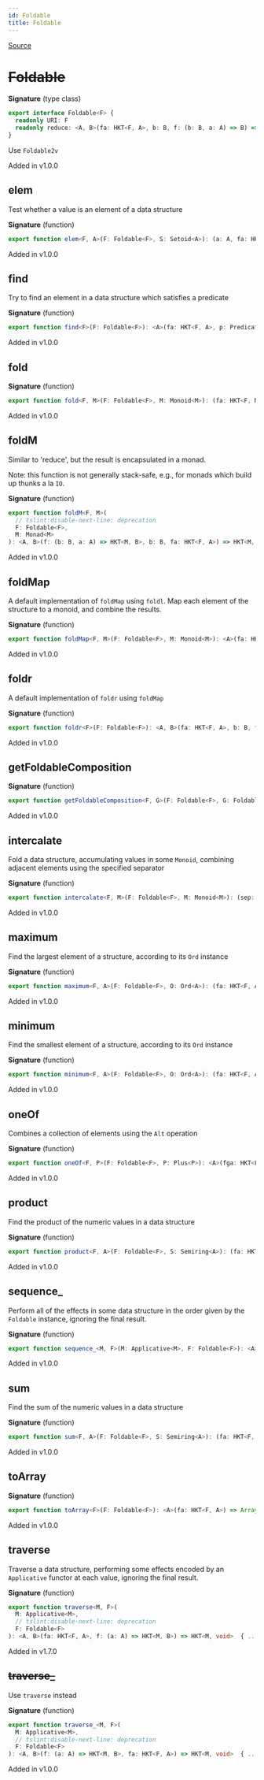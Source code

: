 ```yaml
---
id: Foldable
title: Foldable
---
```


[Source](https://github.com/gcanti/fp-ts/blob/master/src/Foldable.ts)

# ~~Foldable~~

**Signature** (type class)

```ts
export interface Foldable<F> {
  readonly URI: F
  readonly reduce: <A, B>(fa: HKT<F, A>, b: B, f: (b: B, a: A) => B) => B
}
```

Use `Foldable2v`

Added in v1.0.0

## elem

Test whether a value is an element of a data structure

**Signature** (function)

```ts
export function elem<F, A>(F: Foldable<F>, S: Setoid<A>): (a: A, fa: HKT<F, A>) => boolean  { ... }
```

Added in v1.0.0

## find

Try to find an element in a data structure which satisfies a predicate

**Signature** (function)

```ts
export function find<F>(F: Foldable<F>): <A>(fa: HKT<F, A>, p: Predicate<A>) => Option<A>  { ... }
```

Added in v1.0.0

## fold

**Signature** (function)

```ts
export function fold<F, M>(F: Foldable<F>, M: Monoid<M>): (fa: HKT<F, M>) => M  { ... }
```

Added in v1.0.0

## foldM

Similar to 'reduce', but the result is encapsulated in a monad.

Note: this function is not generally stack-safe, e.g., for monads which build up thunks a la `IO`.

**Signature** (function)

```ts
export function foldM<F, M>(
  // tslint:disable-next-line: deprecation
  F: Foldable<F>,
  M: Monad<M>
): <A, B>(f: (b: B, a: A) => HKT<M, B>, b: B, fa: HKT<F, A>) => HKT<M, B>  { ... }
```

Added in v1.0.0

## foldMap

A default implementation of `foldMap` using `foldl`.
Map each element of the structure to a monoid, and combine the results.

**Signature** (function)

```ts
export function foldMap<F, M>(F: Foldable<F>, M: Monoid<M>): <A>(fa: HKT<F, A>, f: (a: A) => M) => M  { ... }
```

Added in v1.0.0

## foldr

A default implementation of `foldr` using `foldMap`

**Signature** (function)

```ts
export function foldr<F>(F: Foldable<F>): <A, B>(fa: HKT<F, A>, b: B, f: (a: A, b: B) => B) => B  { ... }
```

Added in v1.0.0

## getFoldableComposition

**Signature** (function)

```ts
export function getFoldableComposition<F, G>(F: Foldable<F>, G: Foldable<G>): FoldableComposition<F, G>  { ... }
```

Added in v1.0.0

## intercalate

Fold a data structure, accumulating values in some `Monoid`, combining adjacent elements using the specified separator

**Signature** (function)

```ts
export function intercalate<F, M>(F: Foldable<F>, M: Monoid<M>): (sep: M) => (fm: HKT<F, M>) => M  { ... }
```

Added in v1.0.0

## maximum

Find the largest element of a structure, according to its `Ord` instance

**Signature** (function)

```ts
export function maximum<F, A>(F: Foldable<F>, O: Ord<A>): (fa: HKT<F, A>) => Option<A>  { ... }
```

Added in v1.0.0

## minimum

Find the smallest element of a structure, according to its `Ord` instance

**Signature** (function)

```ts
export function minimum<F, A>(F: Foldable<F>, O: Ord<A>): (fa: HKT<F, A>) => Option<A>  { ... }
```

Added in v1.0.0

## oneOf

Combines a collection of elements using the `Alt` operation

**Signature** (function)

```ts
export function oneOf<F, P>(F: Foldable<F>, P: Plus<P>): <A>(fga: HKT<F, HKT<P, A>>) => HKT<P, A>  { ... }
```

Added in v1.0.0

## product

Find the product of the numeric values in a data structure

**Signature** (function)

```ts
export function product<F, A>(F: Foldable<F>, S: Semiring<A>): (fa: HKT<F, A>) => A  { ... }
```

Added in v1.0.0

## sequence\_

Perform all of the effects in some data structure in the order given by the `Foldable` instance, ignoring the final result.

**Signature** (function)

```ts
export function sequence_<M, F>(M: Applicative<M>, F: Foldable<F>): <A>(fa: HKT<F, HKT<M, A>>) => HKT<M, void>  { ... }
```

Added in v1.0.0

## sum

Find the sum of the numeric values in a data structure

**Signature** (function)

```ts
export function sum<F, A>(F: Foldable<F>, S: Semiring<A>): (fa: HKT<F, A>) => A  { ... }
```

Added in v1.0.0

## toArray

**Signature** (function)

```ts
export function toArray<F>(F: Foldable<F>): <A>(fa: HKT<F, A>) => Array<A>  { ... }
```

Added in v1.0.0

## traverse

Traverse a data structure, performing some effects encoded by an `Applicative` functor at each value, ignoring the
final result.

**Signature** (function)

```ts
export function traverse<M, F>(
  M: Applicative<M>,
  // tslint:disable-next-line: deprecation
  F: Foldable<F>
): <A, B>(fa: HKT<F, A>, f: (a: A) => HKT<M, B>) => HKT<M, void>  { ... }
```

Added in v1.7.0

## ~~traverse\_~~

Use `traverse` instead

**Signature** (function)

```ts
export function traverse_<M, F>(
  M: Applicative<M>,
  // tslint:disable-next-line: deprecation
  F: Foldable<F>
): <A, B>(f: (a: A) => HKT<M, B>, fa: HKT<F, A>) => HKT<M, void>  { ... }
```

Added in v1.0.0
